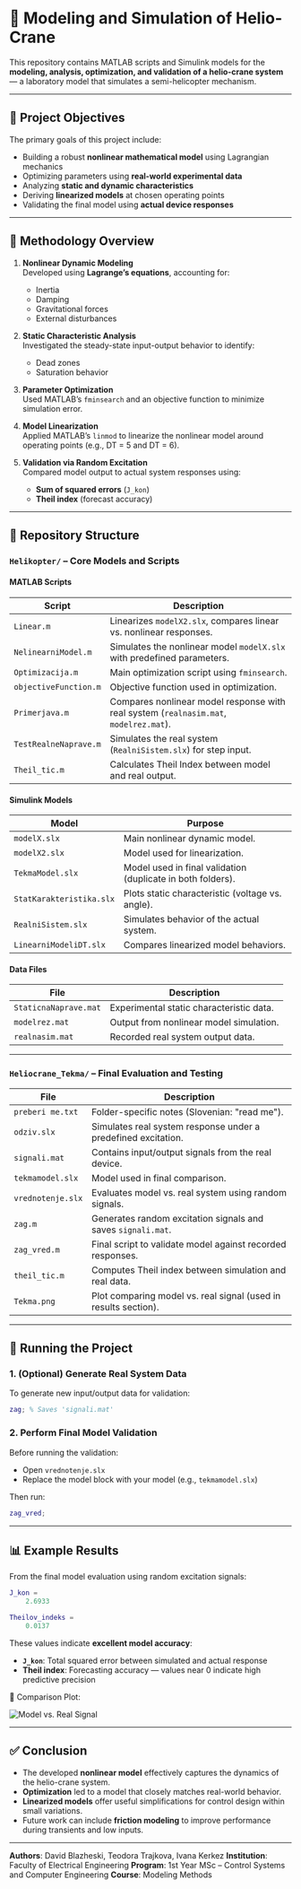 # 🚁 Modeling and Simulation of Helio-Crane

This repository contains MATLAB scripts and Simulink models for the **modeling, analysis, optimization, and validation of a helio-crane system** — a laboratory model that simulates a semi-helicopter mechanism.

---

## 🎯 Project Objectives

The primary goals of this project include:

- Building a robust **nonlinear mathematical model** using Lagrangian mechanics
- Optimizing parameters using **real-world experimental data**
- Analyzing **static and dynamic characteristics**
- Deriving **linearized models** at chosen operating points
- Validating the final model using **actual device responses**

---

## 🧠 Methodology Overview

1. **Nonlinear Dynamic Modeling**  
   Developed using **Lagrange’s equations**, accounting for:
   - Inertia  
   - Damping  
   - Gravitational forces  
   - External disturbances  

2. **Static Characteristic Analysis**  
   Investigated the steady-state input-output behavior to identify:
   - Dead zones  
   - Saturation behavior  

3. **Parameter Optimization**  
   Used MATLAB’s `fminsearch` and an objective function to minimize simulation error.

4. **Model Linearization**  
   Applied MATLAB’s `linmod` to linearize the nonlinear model around operating points (e.g., DT = 5 and DT = 6).

5. **Validation via Random Excitation**  
   Compared model output to actual system responses using:
   - **Sum of squared errors** (`J_kon`)  
   - **Theil index** (forecast accuracy)

---

## 📁 Repository Structure

### `Helikopter/` – Core Models and Scripts

#### MATLAB Scripts

| Script | Description |
|--------|-------------|
| `Linear.m` | Linearizes `modelX2.slx`, compares linear vs. nonlinear responses. |
| `NelinearniModel.m` | Simulates the nonlinear model `modelX.slx` with predefined parameters. |
| `Optimizacija.m` | Main optimization script using `fminsearch`. |
| `objectiveFunction.m` | Objective function used in optimization. |
| `Primerjava.m` | Compares nonlinear model response with real system (`realnasim.mat`, `modelrez.mat`). |
| `TestRealneNaprave.m` | Simulates the real system (`RealniSistem.slx`) for step input. |
| `Theil_tic.m` | Calculates Theil Index between model and real output. |

#### Simulink Models

| Model | Purpose |
|-------|---------|
| `modelX.slx` | Main nonlinear dynamic model. |
| `modelX2.slx` | Model used for linearization. |
| `TekmaModel.slx` | Model used in final validation (duplicate in both folders). |
| `StatKarakteristika.slx` | Plots static characteristic (voltage vs. angle). |
| `RealniSistem.slx` | Simulates behavior of the actual system. |
| `LinearniModeliDT.slx` | Compares linearized model behaviors. |

#### Data Files

| File | Description |
|------|-------------|
| `StaticnaNaprave.mat` | Experimental static characteristic data. |
| `modelrez.mat` | Output from nonlinear model simulation. |
| `realnasim.mat` | Recorded real system output data. |

---

### `Heliocrane_Tekma/` – Final Evaluation and Testing

| File | Description |
|------|-------------|
| `preberi me.txt` | Folder-specific notes (Slovenian: "read me"). |
| `odziv.slx` | Simulates real system response under a predefined excitation. |
| `signali.mat` | Contains input/output signals from the real device. |
| `tekmamodel.slx` | Model used in final comparison. |
| `vrednotenje.slx` | Evaluates model vs. real system using random signals. |
| `zag.m` | Generates random excitation signals and saves `signali.mat`. |
| `zag_vred.m` | Final script to validate model against recorded responses. |
| `theil_tic.m` | Computes Theil index between simulation and real data. |
| `Tekma.png` | Plot comparing model vs. real signal (used in results section). |

---

## 🚀 Running the Project

### 1. (Optional) Generate Real System Data

To generate new input/output data for validation:

```matlab
zag; % Saves 'signali.mat'
````

### 2. Perform Final Model Validation

Before running the validation:

* Open `vrednotenje.slx`
* Replace the model block with your model (e.g., `tekmamodel.slx`)

Then run:

```matlab
zag_vred;
```

---

## 📊 Example Results

From the final model evaluation using random excitation signals:

```matlab
J_kon =
    2.6933

Theilov_indeks =
    0.0137
```

These values indicate **excellent model accuracy**:

* **`J_kon`**: Total squared error between simulated and actual response
* **Theil index**: Forecasting accuracy — values near 0 indicate high predictive precision

📌 Comparison Plot:

![Model vs. Real Signal](Heliocrane_Tekma/Tekma.png)

---

## ✅ Conclusion

* The developed **nonlinear model** effectively captures the dynamics of the helio-crane system.
* **Optimization** led to a model that closely matches real-world behavior.
* **Linearized models** offer useful simplifications for control design within small variations.
* Future work can include **friction modeling** to improve performance during transients and low inputs.

---

**Authors**: David Blazheski, Teodora Trajkova, Ivana Kerkez
**Institution**: Faculty of Electrical Engineering
**Program**: 1st Year MSc – Control Systems and Computer Engineering
**Course**: Modeling Methods



